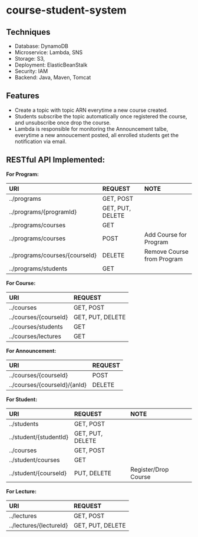 # course-student-system

## Techniques
* Database: DynamoDB
* Microservice: Lambda, SNS
* Storage: S3, 
* Deployment: ElasticBeanStalk
* Security: IAM
* Backend: Java, Maven, Tomcat

## Features
* Create a topic with topic ARN everytime a new course created.
* Students subscribe the topic automatically once registered the course, and unsubscribe once drop the course.
* Lambda is responsible for monitoring the Announcement talbe, everytime a new annoucement posted, all enrolled students get the notification via email.

## RESTful API Implemented:
**For Program:**

| URI         | REQUEST | NOTE |
| :---        | :----   | :----   |
| ../programs | GET, POST | 
| ../programs/{programId} | GET, PUT, DELETE | 
| ../programs/courses | GET | 
| ../programs/courses | POST | Add Course for Program|
| ../programs/courses/{courseId} | DELETE | Remove Course from Program|
| ../programs/students | GET |

**For Course:**

| URI         | REQUEST | 
| :---        | :----   |
| ../courses | GET, POST | 
| ../courses/{courseId} | GET, PUT, DELETE | 
| ../courses/students | GET |
| ../courses/lectures | GET |

**For Announcement:**

| URI         | REQUEST | 
| :---        | :----   |
| ../courses/{courseId} | POST  | 
| ../courses/{courseId}/{anId} | DELETE | 


**For Student:**

| URI         | REQUEST | NOTE |
| :---        | :----   | :----    |
| ../students | GET, POST | 
| ../student/{studentId} | GET, PUT, DELETE | 
| ../courses | GET, POST |  
| ../student/courses | GET |
| ../student/{courseId} | PUT, DELETE | Register/Drop Course |

**For Lecture:**

| URI         | REQUEST | 
| :---        | :----   |
| ../lectures | GET, POST | 
| ../lectures/{lectureId} | GET, PUT, DELETE | 

